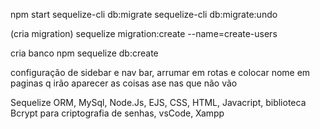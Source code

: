 npm start
sequelize-cli db:migrate
sequelize-cli db:migrate:undo

(cria migration)
sequelize migration:create --name=create-users

cria banco
npm sequelize db:create

configuração de sidebar e nav bar, arrumar em rotas e colocar nome em 
paginas q irão aparecer as coisas ase nas que não vão

Sequelize ORM, MySql, Node.Js, EJS, CSS, HTML, Javacript, 
biblioteca Bcrypt para criptografia de senhas,
vsCode, Xampp